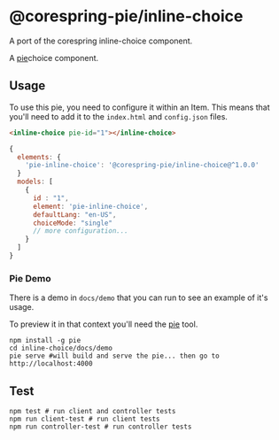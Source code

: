 # @corespring-pie/inline-choice

A port of the corespring inline-choice component.

A [pie][pie]choice component.

## Usage 

To use this pie, you need to configure it within an Item. This means that you'll need to add it to the `index.html` and `config.json` files.

```html
<inline-choice pie-id="1"></inline-choice>
```

```javascript
{
  elements: {
    'pie-inline-choice': '@corespring-pie/inline-choice@^1.0.0'
  }
  models: [
    {
      id : "1",
      element: 'pie-inline-choice',
      defaultLang: "en-US",
      choiceMode: "single"
      // more configuration...
    }
  ]
}  
```

### Pie Demo 
There is a demo in `docs/demo` that you can run to see an example of it's usage.

To preview it in that context you'll need the [pie][pie] tool.

```shell
npm install -g pie 
cd inline-choice/docs/demo
pie serve #will build and serve the pie... then go to http://localhost:4000
```

## Test 

```shell 
npm test # run client and controller tests
npm run client-test # run client tests
npm run controller-test # run controller tests
```
[pie]: http://npmjs.org/package/pie
